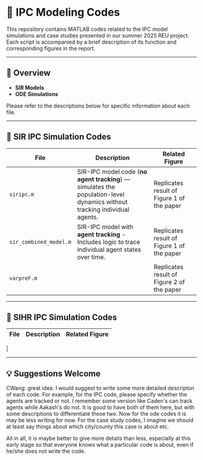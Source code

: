 # 📁 IPC Modeling Codes

This repository contains MATLAB codes related to the IPC model simulations and case studies presented in our summer 2025 REU project. Each script is accompanied by a brief description of its function and corresponding figures in the report.

---
## 📌 Overview

- **SIR Models** 
- **ODE Simulations**

Please refer to the descriptions below for specific information about each file.

---

## 🧠 SIR IPC Simulation Codes

| File | Description | Related Figure |
|------|-------------|----------------|
| `siripc.m` | SIR-IPC model code (**no agent tracking**) — simulates the population-level dynamics without tracking individual agents. |Replicates result of Figure 1 of the paper|
| `sir_combined_model.m` | SIR-IPC model with **agent tracking** - Includes logic to trace individual agent states over time. | Replicates result of Figure 1 of the paper|
| `varpreF.m` | |Replicates result of Figure 2 of the paper|


---

## 🔄 SIHR IPC Simulation Codes

| File | Description | Related Figure |
|------|-------------|----------------|
| 

---


## 💡 Suggestions Welcome

<p>CWang: great idea. I would suggest to write some more detailed descripton of each code. For example, for the IPC code, please specify whether the agents are tracked or not. I remember some version like Caden's can track agents while Aakash's do not. It is good to have both of them here, but with some descriptions to differentiate these two. Now for the ode codes it is may be less writing for now. For the case study codes, I imagine we should at least say things about which city/county this case is about etc. </p>

<p>All in all, it is maybe better to give more details than less, especially at this early stage so that everyone knows what a particular code is about, even if he/she does not write the code. </p>

